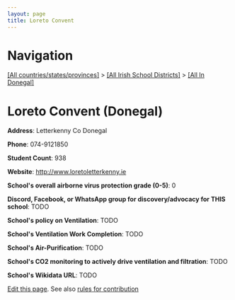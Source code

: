```yaml
---
layout: page
title: Loreto Convent
---
```

# Navigation

[[All countries/states/provinces]](../../..) > [[All Irish School Districts]](../..) > [[All In Donegal]](..)

# Loreto Convent (Donegal)

**Address**: Letterkenny Co Donegal

**Phone**: 074-9121850

**Student Count**: 938

**Website**: <http://www.loretoletterkenny.ie>

**School's overall airborne virus protection grade (0-5)**: 0

**Discord, Facebook, or WhatsApp group for discovery/advocacy for THIS school**: TODO

**School's policy on Ventilation**: TODO

**School's Ventilation Work Completion**: TODO

**School's Air-Purification**: TODO

**School's CO2 monitoring to actively drive ventilation and filtration**: TODO

**School's Wikidata URL**: TODO


[Edit this page](https://github.com/ventilate-schools/Ireland/edit/main/./Donegal/Loreto_Convent.md). See also [rules for contribution](../../../contribution-rules/)